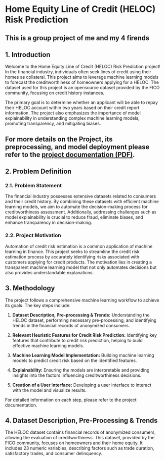 # Home Equity Line of Credit (HELOC) Risk Prediction
## This is a group project of me and my 4 firends 


## 1. Introduction

Welcome to the Home Equity Line of Credit (HELOC) Risk Prediction project! In the financial industry, individuals often seek lines of credit using their homes as collateral. This project aims to leverage machine learning models to forecast the creditworthiness of homeowners applying for a HELOC. The dataset used for this project is an opensource dataset provided by the FICO community, focusing on credit history instances.

The primary goal is to determine whether an applicant will be able to repay their HELOC account within two years based on their credit report information. The project also emphasizes the importance of model explainability in understanding complex machine learning models, promoting transparency, and mitigating biases.

## For more details on the Project, its preprocessing, and model deployment please refer to the [project documentation (PDF)](https://drive.google.com/file/d/18o9ALYSbg7pVA3RJZlFG-l99WxulQJdR/view?usp=sharing).

## 2. Problem Definition

### 2.1. Problem Statement

The financial industry possesses extensive datasets related to consumers and their credit history. By combining these datasets with efficient machine learning models, we aim to automate the decision-making process for creditworthiness assessment. Additionally, addressing challenges such as model explainability is crucial to reduce fraud, eliminate biases, and enhance transparency in decision-making.

### 2.2. Project Motivation

Automation of credit risk estimation is a common application of machine learning in finance. This project seeks to streamline the credit risk estimation process by accurately identifying risks associated with customers applying for credit products. The motivation lies in creating a transparent machine learning model that not only automates decisions but also provides understandable explanations.

## 3. Methodology

The project follows a comprehensive machine learning workflow to achieve its goals. The key steps include:

1. **Dataset Description, Pre-processing & Trends:** Understanding the HELOC dataset, performing necessary pre-processing, and identifying trends in the financial records of anonymized consumers.

2. **Relevant Heuristic Features for Credit Risk Prediction:** Identifying key features that contribute to credit risk prediction, helping to build effective machine learning models.

3. **Machine Learning Model Implementation:** Building machine learning models to predict credit risk based on the identified features.

4. **Explainability:** Ensuring the models are interpretable and providing insights into the factors influencing creditworthiness decisions.

5. **Creation of a User Interface:** Developing a user interface to interact with the model and visualize results.

For detailed information on each step, please refer to the project documentation.

## 4. Dataset Description, Pre-Processing & Trends

The HELOC dataset contains financial records of anonymized consumers, allowing the evaluation of creditworthiness. This dataset, provided by the FICO community, focuses on homeowners and their home equity. It includes 23 numeric variables, describing factors such as trade duration, satisfactory trades, and consumer delinquency.

